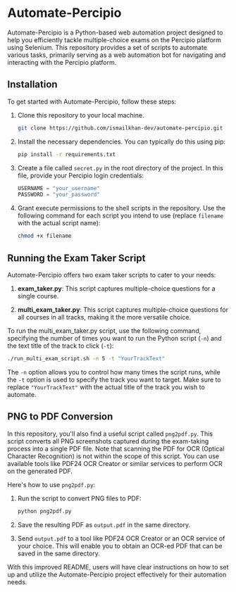 # Automate-Percipio

Automate-Percipio is a Python-based web automation project designed to help you efficiently tackle multiple-choice exams on the Percipio platform using Selenium. This repository provides a set of scripts to automate various tasks, primarily serving as a web automation bot for navigating and interacting with the Percipio platform.

## Installation

To get started with Automate-Percipio, follow these steps:

1. Clone this repository to your local machine.

    ```bash
    git clone https://github.com/ismailkhan-dev/automate-percipio.git
    ```

2. Install the necessary dependencies. You can typically do this using pip:

    ```bash
    pip install -r requirements.txt
    ```

3. Create a file called `secret.py` in the root directory of the project. In this file, provide your Percipio login credentials:

    ```python
    USERNAME = "your_username"
    PASSWORD = "your_password"
    ```

4. Grant execute permissions to the shell scripts in the repository. Use the following command for each script you intend to use (replace `filename` with the actual script name):

    ```bash
    chmod +x filename
    ```

## Running the Exam Taker Script

Automate-Percipio offers two exam taker scripts to cater to your needs:

1. **exam_taker.py**: This script captures multiple-choice questions for a single course.

2. **multi_exam_taker.py**: This script captures multiple-choice questions for all courses in all tracks, making it the more versatile choice.

To run the multi_exam_taker.py script, use the following command, specifying the number of times you want to run the Python script (`-n`) and the text title of the track to click (`-t`):

```bash
./run_multi_exam_script.sh -n 5 -t "YourTrackText"
```

The `-n` option allows you to control how many times the script runs, while the `-t` option is used to specify the track you want to target. Make sure to replace `"YourTrackText"` with the actual title of the track you wish to automate.

## PNG to PDF Conversion

In this repository, you'll also find a useful script called `png2pdf.py`. This script converts all PNG screenshots captured during the exam-taking process into a single PDF file. Note that scanning the PDF for OCR (Optical Character Recognition) is not within the scope of this script. You can use available tools like PDF24 OCR Creator or similar services to perform OCR on the generated PDF.

Here's how to use `png2pdf.py`:

1. Run the script to convert PNG files to PDF:

    ```bash
    python png2pdf.py
    ```

2. Save the resulting PDF as `output.pdf` in the same directory.

3. Send `output.pdf` to a tool like PDF24 OCR Creator or an OCR service of your choice. This will enable you to obtain an OCR-ed PDF that can be saved in the same directory.

With this improved README, users will have clear instructions on how to set up and utilize the Automate-Percipio project effectively for their automation needs.
